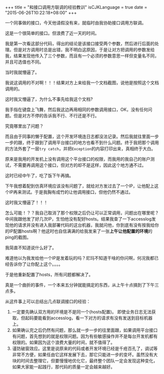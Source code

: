 +++
title  = "和接口调用方联调的经验教训"
isCJKLanguage = true
date = "2015-06-26T10:22:18+08:00"
+++



一个同事做的接口，今天他请假没有来，就临时由我协助接口调用方联调。

这是一个很简单的接口。但浪费了近一天的时间。

我是第一次看这部分代码，得出的结论是该接口接受两个参数，然后进行后面的处理。但是对方调用时总是出错，我不明白这原因，于是让对方把调用的参数发给我，结果发现他传入了三个参数，而且有一个必须的参数意思一样但变量名不同，并且可选值也不同。

当时我就懵逼了。

我说这调用的不对啊！！！结果对方上来给我一个文档截图，说他是按照这个文档调用的。

这时我又懵逼了，为什么不事先给我这个文档?

我手指在键盘上飞舞，然后我这边再用相同的参数调用接口，OK，没有任何问题。但是对方不停的告诉我不行、不行还是不行。

究竟哪里出了问题？

而且由于同事的懒于配置，这个开发环境连日志都没法记录。然后我就往里面一步一步的跟，终于跟到了调用平台接口的地方也看不到什么问题。终于我把那个调用的方法外套了一层`try catch`，并把`Exception`的内容打印出来，真相终于大白。

原来是我用的开发机上没有调用这个平台接口的权限，而我用的我自己的账户测试，不需要再调用这个接口，但对方的却不是这样，因此这个地方通不过。

这时已经中午了，吃了饭下午再搞。

下午我想着配到仿真环境应该没有问题了，就给对方发过去了一个IP，让他配上这个IP再来测试。于是我胸有成竹的让他调用接口，但他仍然不通过。

这时我又懵逼了！！！

怎么可能！？？我自己取消了那个权限之后仍让可以正常调用，问题出在哪里呢？中间我跟他发了好几次IP，生怕他没有配好hosts。结果我查了一下accesslog发现他的请求并没有进入我部署代码的这台机器，我就问他，你到底有没有按我给你的IP配置hosts啊？他这时也自信满满的给我发来了一张**上午让他配置的环境**的ping的截图。

我简直不知道说什么好了。

难道他以为我发给他一个IP是发着玩的吗？尼玛不知道干啥的你问啊，何况我都已经告诉你了让你配上这个。。。。

于是他重新配置了hosts，所有问题都解决了。

真是一个曲折的事件，一个本来五分钟就能搞定的东西，从上午十点搞到了下午三点多。

从这件事上可以总结出几点联调接口的经验：

1. 一定要先确认双方用的环境是不是同一个(hosts配置)。
    即使业务日志无法获取，但起码要能看到accesslog，看一下对方的请求有没有发送到目标机器上。
2. 如果确认完之后仍然有问题，那么就一步一步的往里面跟，如果调用平台接口有问题，首先想到的就是权限问题。因为有些敏感操作并不是每台开发机都有权限的。如果因为这个浪费大量的时间，就不值得了。
3. 谨防破窗效应。这里是说原来的代码或者开发环境已经是千疮百孔了，调试等非常不方便，如果任由它这样发展下去，那它只能进一步的变坏。虽然没有大块的时间去整理它，但要慢慢地优化它，最终整个团队一定会发现这种变化，如果大家能一起践行，那代码的质量一定会越来越好。
